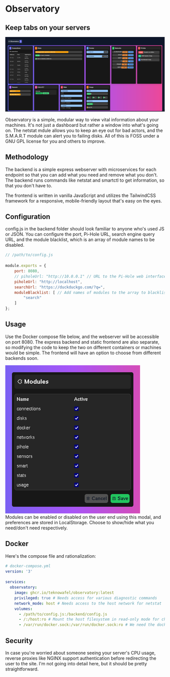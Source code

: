 # Observatory
## Keep tabs on your servers

![Observatory](https://github.com/teknowafel/observatory/raw/master/img/observatory.png)  

Observatory is a simple, modular way to view vital information about your machines. It's not just a dashboard but rather a window into what's going on. The netstat mdule allows you to keep an eye out for bad actors, and the S.M.A.R.T module can alert you to failing disks. All of this is FOSS under a GNU GPL license for you and others to improve.

## Methodology
The backend is a simple express webserver with microservices for each endpoint so that you can add what you need and remove what you don't. The backend runs commands like netstat and smartctl to get information, so that you don't have to.

The frontend is written in vanilla JavaScript and utilizes the TailwindCSS framework for a responsive, mobile-friendly layout that's easy on the eyes.

## Configuration
config.js in the backend folder should look familiar to anyone who's used JS or JSON. You can configure the port, Pi-Hole URL, search engine query URL, and the module blacklist, which is an array of module names to be disabled.
```js
// /path/to/config.js

module.exports = {
    port: 8080,
    // piholeUrl: "http://10.0.0.1" // URL to the Pi-Hole web interface which is used for API access
    piholeUrl: "http://localhost",
    searchUrl: "https://duckduckgo.com/?q=",
    moduleBlacklist: [ // Add names of modules to the array to blacklist them
        "search"
    ]
};
```
## Usage
Use the Docker compose file below, and the webserver will be accessible on port 8080. The express backend and static frontend are also separate, so modifying the code to keep the two on different containers or machines would be simple. The frontend will have an option to choose from different backends soon.

![Modules](https://github.com/teknowafel/observatory/raw/master/img/modules.png)  
Modules can be enabled or disabled on the user end using this modal, and preferences are stored in LocalStorage. Choose to show/hide what you need/don't need respectively.

## Docker
Here's the compose file and rationalization:
```yml
# docker-compose.yml
version: '3'

services:
  observatory:
    image: ghcr.io/teknowafel/observatory:latest
    privileged: true # Needs access for various diagnostic commands
    network_mode: host # Needs access to the host network for netstat
    volumes:
      - /path/to/config.js:/backend/config.js
      - /:/host:ro # Mount the host filesystem in read-only mode for chroot
      - /var/run/docker.sock:/var/run/docker.sock:ro # We need the docker socket in read-only to check running containers
```

## Security
In case you're worried about someone seeing your server's CPU usage, reverse proxies like NGINX support authentication before redirecting the user to the site. I'm not going into detail here, but it should be pretty straightforward.
